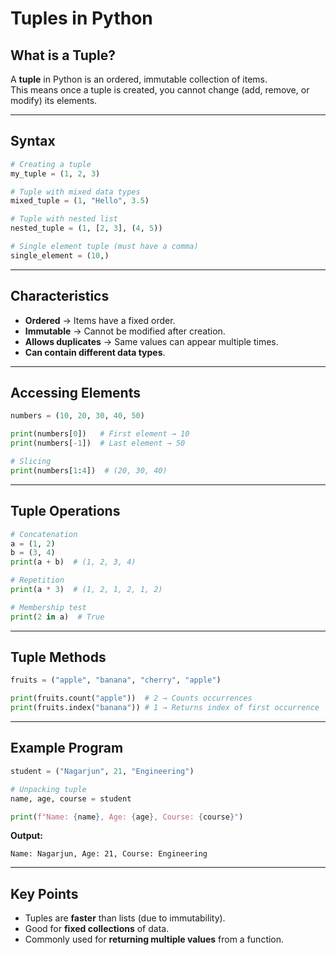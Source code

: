 # Tuples in Python

## What is a Tuple?
A **tuple** in Python is an ordered, immutable collection of items.  
This means once a tuple is created, you cannot change (add, remove, or modify) its elements.

---

## Syntax
```python
# Creating a tuple
my_tuple = (1, 2, 3)

# Tuple with mixed data types
mixed_tuple = (1, "Hello", 3.5)

# Tuple with nested list
nested_tuple = (1, [2, 3], (4, 5))

# Single element tuple (must have a comma)
single_element = (10,)
```
---

## Characteristics
- **Ordered** → Items have a fixed order.
- **Immutable** → Cannot be modified after creation.
- **Allows duplicates** → Same values can appear multiple times.
- **Can contain different data types**.

---

## Accessing Elements
```python
numbers = (10, 20, 30, 40, 50)

print(numbers[0])   # First element → 10
print(numbers[-1])  # Last element → 50

# Slicing
print(numbers[1:4])  # (20, 30, 40)
```
---

## Tuple Operations
```python
# Concatenation
a = (1, 2)
b = (3, 4)
print(a + b)  # (1, 2, 3, 4)

# Repetition
print(a * 3)  # (1, 2, 1, 2, 1, 2)

# Membership test
print(2 in a)  # True
```
---

## Tuple Methods
```python
fruits = ("apple", "banana", "cherry", "apple")

print(fruits.count("apple"))  # 2 → Counts occurrences
print(fruits.index("banana")) # 1 → Returns index of first occurrence
```
---

## Example Program
```python
student = ("Nagarjun", 21, "Engineering")

# Unpacking tuple
name, age, course = student

print(f"Name: {name}, Age: {age}, Course: {course}")
```
**Output:**
```
Name: Nagarjun, Age: 21, Course: Engineering
```

---

## Key Points
- Tuples are **faster** than lists (due to immutability).
- Good for **fixed collections** of data.
- Commonly used for **returning multiple values** from a function.
